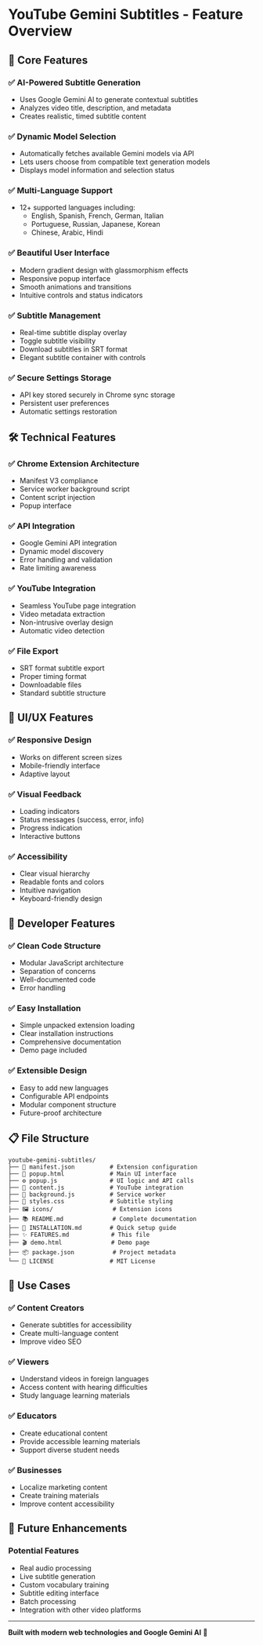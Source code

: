 # YouTube Gemini Subtitles - Feature Overview

## 🎯 Core Features

### ✅ AI-Powered Subtitle Generation
- Uses Google Gemini AI to generate contextual subtitles
- Analyzes video title, description, and metadata
- Creates realistic, timed subtitle content

### ✅ Dynamic Model Selection
- Automatically fetches available Gemini models via API
- Lets users choose from compatible text generation models
- Displays model information and selection status

### ✅ Multi-Language Support
- 12+ supported languages including:
  - English, Spanish, French, German, Italian
  - Portuguese, Russian, Japanese, Korean
  - Chinese, Arabic, Hindi

### ✅ Beautiful User Interface
- Modern gradient design with glassmorphism effects
- Responsive popup interface
- Smooth animations and transitions
- Intuitive controls and status indicators

### ✅ Subtitle Management
- Real-time subtitle display overlay
- Toggle subtitle visibility
- Download subtitles in SRT format
- Elegant subtitle container with controls

### ✅ Secure Settings Storage
- API key stored securely in Chrome sync storage
- Persistent user preferences
- Automatic settings restoration

## 🛠️ Technical Features

### ✅ Chrome Extension Architecture
- Manifest V3 compliance
- Service worker background script
- Content script injection
- Popup interface

### ✅ API Integration
- Google Gemini API integration
- Dynamic model discovery
- Error handling and validation
- Rate limiting awareness

### ✅ YouTube Integration
- Seamless YouTube page integration
- Video metadata extraction
- Non-intrusive overlay design
- Automatic video detection

### ✅ File Export
- SRT format subtitle export
- Proper timing format
- Downloadable files
- Standard subtitle structure

## 🎨 UI/UX Features

### ✅ Responsive Design
- Works on different screen sizes
- Mobile-friendly interface
- Adaptive layout

### ✅ Visual Feedback
- Loading indicators
- Status messages (success, error, info)
- Progress indication
- Interactive buttons

### ✅ Accessibility
- Clear visual hierarchy
- Readable fonts and colors
- Intuitive navigation
- Keyboard-friendly design

## 🔧 Developer Features

### ✅ Clean Code Structure
- Modular JavaScript architecture
- Separation of concerns
- Well-documented code
- Error handling

### ✅ Easy Installation
- Simple unpacked extension loading
- Clear installation instructions
- Comprehensive documentation
- Demo page included

### ✅ Extensible Design
- Easy to add new languages
- Configurable API endpoints
- Modular component structure
- Future-proof architecture

## 📋 File Structure

```
youtube-gemini-subtitles/
├── 📄 manifest.json          # Extension configuration
├── 🎨 popup.html             # Main UI interface
├── ⚙️ popup.js               # UI logic and API calls
├── 🔧 content.js             # YouTube integration
├── 🔄 background.js          # Service worker
├── 💅 styles.css             # Subtitle styling
├── 🖼️ icons/                 # Extension icons
├── 📚 README.md              # Complete documentation
├── 🚀 INSTALLATION.md        # Quick setup guide
├── ✨ FEATURES.md            # This file
├── 🎬 demo.html              # Demo page
├── 📦 package.json           # Project metadata
└── 📜 LICENSE                # MIT License
```

## 🎯 Use Cases

### ✅ Content Creators
- Generate subtitles for accessibility
- Create multi-language content
- Improve video SEO

### ✅ Viewers
- Understand videos in foreign languages
- Access content with hearing difficulties
- Study language learning materials

### ✅ Educators
- Create educational content
- Provide accessible learning materials
- Support diverse student needs

### ✅ Businesses
- Localize marketing content
- Create training materials
- Improve content accessibility

## 🔮 Future Enhancements

### Potential Features
- Real audio processing
- Live subtitle generation
- Custom vocabulary training
- Subtitle editing interface
- Batch processing
- Integration with other video platforms

---

**Built with modern web technologies and Google Gemini AI** 🚀